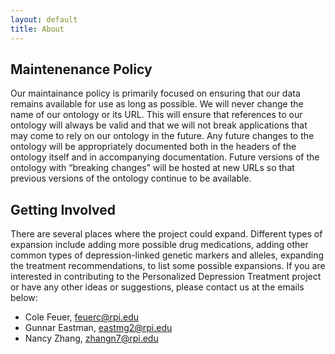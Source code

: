 ```yaml
---
layout: default
title: About
---
```


## Maintenenance Policy

Our maintainance policy is primarily focused on ensuring that our data remains available for use as long as possible. We will never change the name of our ontology or its URL. This will ensure that references to our ontology will always be valid and that we will not break applications that may come to rely on our ontology in the future. Any future changes to the ontology will be appropriately documented both in the headers of the ontology itself and in accompanying documentation. Future versions of the ontology with “breaking changes” will be hosted at new URLs so that previous versions of the ontology continue to be available.

## Getting Involved

There are several places where the project could expand. Different types of expansion include adding more possible drug medications, adding other common types of depression-linked genetic markers and alleles, expanding the treatment recommendations, to list some possible expansions. If you are interested in contributing to the Personalized Depression Treatment project or have any other ideas or suggestions, please contact us at the emails below:
- Cole Feuer, feuerc@rpi.edu
- Gunnar Eastman, eastmg2@rpi.edu
- Nancy Zhang, zhangn7@rpi.edu
